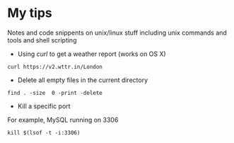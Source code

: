 # My tips

Notes and code snippents on unix/linux stuff including unix commands and tools and shell scripting

* Using _curl_ to get a weather report (works on OS X)

```{console}
curl https://v2.wttr.in/London
```

* Delete all empty files in the current directory

```{console}
find . -size  0 -print -delete
```

* Kill a specific port

For example, MySQL running on 3306

```{console}
kill $(lsof -t -i:3306)
```




